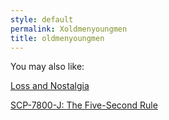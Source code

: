 ```yaml
---
style: default
permalink: Xoldmenyoungmen
title: oldmenyoungmen
---
```

You may also like:

[Loss and Nostalgia](http://scp-wiki.net/loss-and-nostalgia)

[SCP-7800-J: The Five-Second Rule](http://scp-wiki.net/scp-7800-j)
